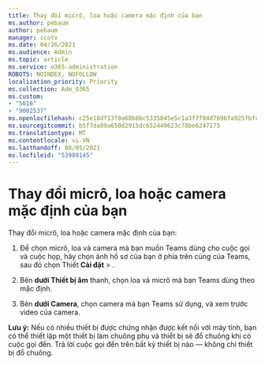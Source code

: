```yaml
---
title: Thay đổi micrô, loa hoặc camera mặc định của bạn
ms.author: pebaum
author: pebaum
manager: scotv
ms.date: 04/26/2021
ms.audience: Admin
ms.topic: article
ms.service: o365-administration
ROBOTS: NOINDEX, NOFOLLOW
localization_priority: Priority
ms.collection: Adm_O365
ms.custom:
- "5616"
- "9002537"
ms.openlocfilehash: c25e18df13f0a68b8bc5335845e5c1a3f7f84d7696fa925fbfc183b7ade53d60
ms.sourcegitcommit: b5f7da89a650d2915dc652449623c78be6247175
ms.translationtype: MT
ms.contentlocale: vi-VN
ms.lasthandoff: 08/05/2021
ms.locfileid: "53989145"
---
```

# <a name="change-your-default-mic-speaker-or-camera"></a>Thay đổi micrô, loa hoặc camera mặc định của bạn

Thay đổi micrô, loa hoặc camera mặc định của bạn:

1. Để chọn micrô, loa và camera mà bạn muốn Teams dùng cho cuộc gọi và cuộc họp, hãy chọn ảnh hồ sơ của bạn ở phía trên cùng của Teams, sau đó chọn Thiết **Cài đặt**  >  .

1. Bên **dưới Thiết bị âm** thanh, chọn loa và micrô mà bạn Teams dùng theo mặc định. 

1. Bên **dưới Camera**, chọn camera mà bạn Teams sử dụng, và xem trước video của camera. 

**Lưu ý:** Nếu có nhiều thiết bị được chứng nhận được kết nối với máy tính, bạn có thể thiết lập một thiết bị làm chuông phụ và thiết bị sẽ đổ chuông khi có cuộc gọi đến. Trả lời cuộc gọi đến trên bất kỳ thiết bị nào — không chỉ thiết bị đổ chuông.